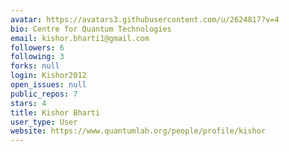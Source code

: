 ```yaml
---
avatar: https://avatars3.githubusercontent.com/u/2624817?v=4
bio: Centre for Quantum Technologies
email: kishor.bharti1@gmail.com
followers: 6
following: 3
forks: null
login: Kishor2012
open_issues: null
public_repos: 7
stars: 4
title: Kishor Bharti
user_type: User
website: https://www.quantumlah.org/people/profile/kishor
---
```

